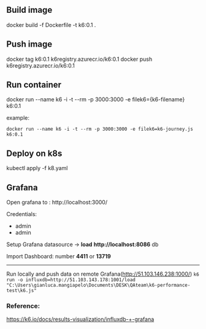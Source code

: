 ## Build image
docker build -f Dockerfile -t k6:0.1 .

## Push image
docker tag k6:0.1 k6registry.azurecr.io/k6:0.1
docker push k6registry.azurecr.io/k6:0.1

## Run container
docker run --name k6 -i -t --rm -p 3000:3000 -e filek6={k6-filename} k6:0.1

example:

```docker run --name k6 -i -t --rm -p 3000:3000 -e filek6=k6-journey.js k6:0.1```

## Deploy on k8s
kubectl apply -f k8.yaml

## Grafana
Open grafana to : http://localhost:3000/


Credentials:

- admin
- admin


Setup Grafana datasource -> **load** **http://localhost:8086** db


Import Dashboard: number **4411** or **13719**

---

Run locally and push data on remote Grafana(http://51.103.146.238:1000/)
```k6 run -o influxdb=http://51.103.143.178:1001/load "C:\Users\gianluca.mangiapelo\Documents\DESK\QAteam\k6-performance-test\k6.js"```


### Reference:
https://k6.io/docs/results-visualization/influxdb-+-grafana